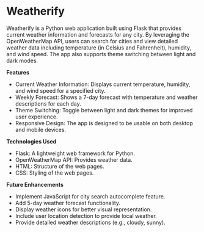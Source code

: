 # Weatherify

Weatherify is a Python web application built using Flask that provides current weather information and forecasts for any city. By leveraging the OpenWeatherMap API, users can search for cities and view detailed weather data including temperature (in Celsius and Fahrenheit), humidity, and wind speed. The app also supports theme switching between light and dark modes.


**Features**
* Current Weather Information: Displays current temperature, humidity, and wind speed for a specified city.
* Weekly Forecast: Shows a 7-day forecast with temperature and weather descriptions for each day.
* Theme Switching: Toggle between light and dark themes for improved user experience.
* Responsive Design: The app is designed to be usable on both desktop and mobile devices.


**Technologies Used**
* Flask: A lightweight web framework for Python.
* OpenWeatherMap API: Provides weather data.
* HTML: Structure of the web pages.
* CSS: Styling of the web pages.


**Future Enhancements**
* Implement JavaScript for city search autocomplete feature.
* Add 5-day weather forecast functionality.
* Display weather icons for better visual representation.
* Include user location detection to provide local weather.
* Provide detailed weather descriptions (e.g., cloudy, sunny).
